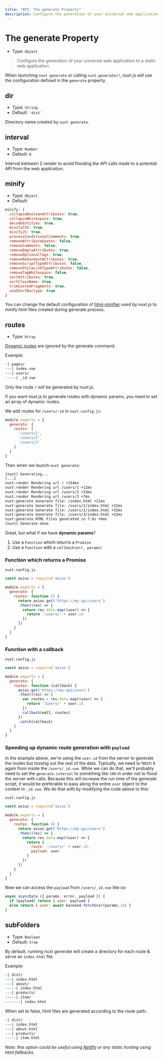 ```yaml
---
title: "API: The generate Property"
description: Configure the generation of your universal web application to a static web application.
---
```


# The generate Property

- Type: `Object`

> Configure the generation of your universal web application to a static web application.

When launching `nuxt generate` or calling `nuxt.generate()`, nuxt.js will use the configuration defined in the `generate` property.

## dir

- Type: `String`
- Default: `'dist'`

Directory name created by `nuxt generate`.

## interval

- Type: `Number`
- Default: `0`

Interval between 2 render to avoid flooding the API calls made to a potential API from the web application.

## minify

- Type: `Object`
- Default:

```js
minify: {
  collapseBooleanAttributes: true,
  collapseWhitespace: true,
  decodeEntities: true,
  minifyCSS: true,
  minifyJS: true,
  processConditionalComments: true,
  removeAttributeQuotes: false,
  removeComments: false,
  removeEmptyAttributes: true,
  removeOptionalTags: true,
  removeRedundantAttributes: true,
  removeScriptTypeAttributes: false,
  removeStyleLinkTypeAttributes: false,
  removeTagWhitespace: false,
  sortAttributes: true,
  sortClassName: true,
  trimCustomFragments: true,
  useShortDoctype: true
}
```

You can change the default configuration of [html-minifier](https://github.com/kangax/html-minifier) used by nuxt.js to minify html files created during generate process.

## routes

- Type: `Array`

[Dynamic routes](/guide/routing#dynamic-routes) are ignored by the generate command.

Example:

```bash
-| pages/
---| index.vue
---| users/
-----| _id.vue
```

Only the route `/` will be generated by nuxt.js.

If you want nuxt.js to generate routes with dynamic params, you need to set an array of dynamic routes.

We add routes for `/users/:id` in `nuxt.config.js`:
```js
module.exports = {
  generate: {
    routes: [
      '/users/1',
      '/users/2',
      '/users/3'
    ]
  }
}
```

Then when we launch `nuxt generate`:
```bash
[nuxt] Generating...
[...]
nuxt:render Rendering url / +154ms
nuxt:render Rendering url /users/1 +12ms
nuxt:render Rendering url /users/2 +33ms
nuxt:render Rendering url /users/3 +7ms
nuxt:generate Generate file: /index.html +21ms
nuxt:generate Generate file: /users/1/index.html +31ms
nuxt:generate Generate file: /users/2/index.html +15ms
nuxt:generate Generate file: /users/3/index.html +23ms
nuxt:generate HTML Files generated in 7.6s +6ms
[nuxt] Generate done
```

Great, but what if we have **dynamic params**?
1. Use a `Function` which returns a `Promise`
2. Use a `Function` with a `callback(err, params)`

### Function which returns a Promise

`nuxt.config.js`
```js
const axios = require('axios')

module.exports = {
  generate: {
    routes: function () {
      return axios.get('https://my-api/users')
      .then((res) => {
        return res.data.map((user) => {
          return '/users/' + user.id
        })
      })      
    }
  }
}
```

### Function with a callback

`nuxt.config.js`
```js
const axios = require('axios')

module.exports = {
  generate: {
    routes: function (callback) {
      axios.get('https://my-api/users')
      .then((res) => {
        var routes = res.data.map((user) => {
          return '/users/' + user.id
        })
        callback(null, routes)
      })
      .catch(callback)
    }
  }
}
```

### Speeding up dynamic route generation with `payload`

In the example above, we're using the `user.id` from the server to generate the routes but tossing out the rest of the data. Typically, we need to fetch it again from inside the `/users/_id.vue`. While we can do that, we'll probably need to set the `generate.interval` to something like `100` in order not to flood the server with calls. Because this will increase the run time of the generate script, it would be preferable to pass along the entire `user` object to the context in `_id.vue`. We do that with by modifying the code above to this:

`nuxt.config.js`
```js
const axios = require('axios')

module.exports = {
  generate: {
    routes: function () {
      return axios.get('https://my-api/users')
      .then((res) => {
        return res.data.map((user) => {
          return {
            route: '/users/' + user.id,
            payload: user
          }
        })
      })
    }
  }
}
```

Now we can access the `payload` from `/users/_id.vue` like so:

```js
async asyncData ({ params, error, payload }) {
  if (payload) return { user: payload }
  else return { user: await backend.fetchUser(params.id) }
}
```

## subFolders

- Type: `Boolean`
- Default: `true`

By default, running nuxt generate will create a directory for each route & serve an `index.html` file.

Example:

```bash
-| dist/
---| index.html
---| about/
-----| index.html
---| products/
-----| item/
-------| index.html
```

When set to false, html files are generated according to the route path:

```bash
-| dist/
---| index.html
---| about.html
---| products/
-----| item.html
```

_Note: this option could be useful using [Netlify](https://netlify.com) or any static hosting using html fallbacks._
